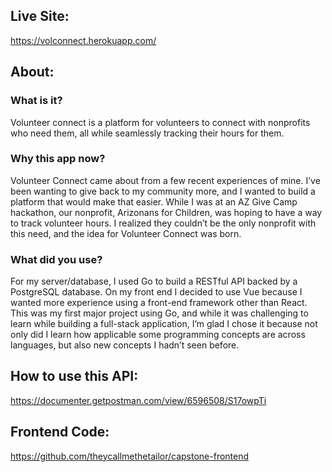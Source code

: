 ## Live Site:
  https://volconnect.herokuapp.com/

## About: 

### What is it? 
Volunteer connect is a platform for volunteers to connect with nonprofits who need them, all while seamlessly tracking their hours for them. 

### Why this app now?

Volunteer Connect came about from a few recent experiences of mine. I’ve been wanting to give back to my community more, and I wanted to build a platform that would make that easier. While I was at an AZ Give Camp hackathon, our nonprofit, Arizonans for Children, was hoping to have a way to track volunteer hours. I realized they couldn’t be the only nonprofit with this need, and the idea for Volunteer Connect was born.

### What did you use?

For my server/database, I used Go to build a RESTful API backed by a PostgreSQL database. On my front end I decided to use Vue because I wanted more experience using a front-end framework other than React. This was my first major project using Go, and while it was challenging to learn while building a full-stack application, I’m glad I chose it because not only did I learn how applicable some programming concepts are across languages, but also new concepts I hadn’t seen before.

## How to use this API: 

  https://documenter.getpostman.com/view/6596508/S17owpTi

## Frontend Code: 

  https://github.com/theycallmethetailor/capstone-frontend
